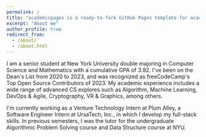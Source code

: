 ```yaml
---
permalink: /
title: "academicpages is a ready-to-fork GitHub Pages template for academic personal websites"
excerpt: "About me"
author_profile: true
redirect_from: 
  - /about/
  - /about.html
---
```


I am a senior student at New York University double majoring in Computer Science and Mathematics with a cumulative GPA of 3.92. I've been on the Dean's List from 2020 to 2023, and was recognized as freeCodeCamp's Top Open Source Contributors of 2023. My academic experience includes a wide range of advanced CS explores such as Algorithm, Machine Learning, DevOps & Agile, Cryptography, VR & Graphics, among others.

I'm currently working as a Venture Technology Intern at Plum Alley, a Software Engineer Intern at UrsaTech, Inc., in which I develop my full-stack skills. In previous semesters, I was the tutor for the undergraduate Algorithmic Problem Solving course and Data Structure course at NYU.